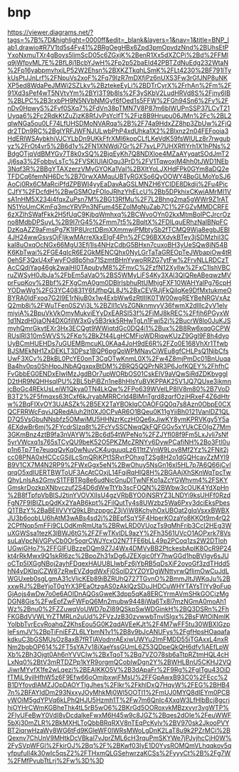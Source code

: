 # bnp
https://viewer.diagrams.net/?tags=%7B%7D&highlight=0000ff&edit=_blank&layers=1&nav=1&title=BNP_lab1.drawio#R7V1td5s4Fv41%2BRgOegHBx6Zpd3pmOpvdzNnd%2BUhsEtPYxoNxmuTXr4gBoys5limScD05c6ZGxjK%2BenR1Xx5dXZCPi%2Bd%2FFMlq9jWfpvML7E%2BfL8j1BcbYJwH%2Fp2p52baEId42PBTZdNuEdg232WtaN%2Fp16yabpmvhxjLP52W2Ehsn%2BXKZTkqhLSmK%2FLt4230%2BF791lTykUsPtJJnLrf%2FNpuVs2xoF%2Fq79lzR7mDXfjPz6nUXS3Fw3rGfJNP8uNKXP5ed8WdaPeJMWi2SZLkv%2BztekeEyLi%2BDTrCyrX%2FrhAn%2Fm%2F91Xd3sPef4wT5NVtvYm%2BYI3T9b8ls%2F3ySKbV2LudHRVd8S%2Fjny6IB%2BLPC%2B3rxbPH9N5NVbNMGyf6fOed1s5FFW%2FGh94Sn6%2Fv%2FnDv0HpwyS%2Fvf0SXq7%2FdVn38pTMN7V8P87m6bIWUPnSSP37LCvT21Uyqa6%2Fc2RdkKtZuZjzK8RfJvPsYclfT%2Fiz8B9Hrupu06JMn%2Fc%2BL2qlwNGa5ou0LF74LfUHSDMoNVARqa%2B%2F74a9HdxZZ8hp3ZbUw%2FjQdr2TDn9RC%2BgIYRFJWFNJULwbPhP4xdUhka1X2%2Blxnz2n04FEFooia3HdERlWSAybkhiVJCYLbDn9UKkFfrXMl6kopCLfLKeVdK59fsWlULz8r7rwgubyz%2FrOt4vr5%2B6d1y%2FN1XNWdj7Gr%2F7svLP7UHXRfIYrh1X1hPNs%2BdgOTjqVdBMYGv7T8k0xSQ%2BjqEyKh7Q8NDXloe4MZaAYyqatSOdJmT2Jj6sa3%2FobbvLsTc%2FVSKIUIAlOqu3PrD%2FV1TqwoxjM4hh0tJWD1NEb3Nqf3R%2BBgYTAXzerzVMyGYOKa1VaI%2BXItYoLJXHdFPk0GYm8aDQ2eTFDCq6femNH6Dc%2B70rwXAMquUBTyRGXSo6QyOOWY4BpGLMoYpSJ6AoCj0Rx6CMaRciPfdZPBWI4yyEaDavAaGSLMNZH6YCIDE8Dkdij%2Fu4PicCJfY%2FDcfdH%2BwGSMOzFOIoJRhzYhELcU%2Bb5DPkhixCKwiAMrMI1VsA1nHM5X234i4fqxZuPsn7M%2BG13RfMu%2F7L2Bhng2ma5gWWr9Z1rATN51YoUmCKmFq3mcYRVPn3NFum45EZoIMgNuZab7C1%2FGZvMMDCRFE6zXZlhSWafFkk2H5fUqC9KjbqWmhxq%2BCWvoOYn02kxMtmBoIPCJrcrOzno8MdbDPSuyL%2B9I7rG45%2Fmm7t5%2BqltX%2FDlLquERhzNaIBNpFCDzKqAZZ9aFmsPg7K1IP8UrctDBmXXmmwjPMbtySb2fTCMQ9Wja8egbJEBI4JH24wwGsvsOjFIjkwMArreXkxEIgF4Pn%2FC96BXXdykBTey3jSDMzhil3CkaI8uOxqOcNGx66MgU3Efj1Is4NHzCdbG5BHxn7cuxoBH3yUeSQw8jN54BK6KbTwai%2FGE4qIcR6E2GkMENCQhx0NyLGrTaTaGREOpTeJWbapiOw4tR0ehSF3QxU4xFwyFOd8p5hq71SzmtBHnYywoRRZG7ytFw%2FrvNLLRDCzTAcCQdjYag46gk2wajHI0TApubyM8%2FmvC%2FzfN12XylIw%2FxC1lshVBCruZWSyH0JbJa%2FbEm5aVaO%2BS5WMyLiFS4Ky3XAl3QlQReABeqwzMVprFupKov%2Bbf%2FXgCmA0gm0DBlrIsbhuRtUMhjgFXF10WAHYalPg76cpHYODwWg%2FG3YC40831Y6fJfhpQL8J%2BxCEVRJjFkQiIqKe9DfMxtukmeOBYRA0ldFxoq7G2I9E1rNjuB0x1w4ExbWw6zRtIIIK0TW00wgREYBeNRGVxAzQ2mb8i%2FWuTFen0S2Vj3L%2BZIl1cVsZGNknmvyV36fwmX2dlllc2yV1elvmiyiA%2BpuVkVkOmyMukviEYyDxEARSl53f%2FiMJ8kREC%2Ffjh6PGyxW1d1NzdH0jaON4DXGfilW3xGy5B3rkk5RHwTgLn1Fwi52j%2BucrW8lo0JuKJSmyhQmrGkvtEXr3Hx3ECQgt9WWiqtdGc0DQ4i1%2Bux%2B8Rw6xqqGCPWRUslRl310m5WVS%2FKp%2BkZf44LgHCMFioWDRiqwKUzZ9GgI9F8h4dyoUyBCmHUEHDs7uGUEMBmcuKL0KAa4JoH9dE6R%2FZo0E168VhXr1TfwbBJSMEkNH1ZxDEKLT3DPsz1BQP6pgQoWPMNavCiWEu8gfCHLPsQ1NjbCfsUwF3XCv%2BkBL0PcYE0onT3CqOTwKnmL0X%2Fw4Z8mjPmDc01BnUuqaBa4hv0ps0ShHpoJNbAQgxpxBtDM%2BRQ5QQPrNR3P6JofKQEY%2FhfhCFvGbbEG0ENDxEIwIMzJgdBOr7upWORbOS01CskEIV9aVQwSiRdZDKbvggID2tHR9NQHHsqIPU%2BL5bPiBZn1ne8hHIsYuBVKPPAK25V1JQ7QUxe3ikmnjcBoGc4REkUsLeiW1Qkya0TN4LkQw%2FPo639WVelLP8IV8m80%2B7VoDB3T2%2F5fmqxs63tCxf6kJryabMRRCrld4BlMnTgrd8zqrfOzjHRxeF4Z6dHtrw%2BqFIXvOY3UJASZk%2B5EX2TaYBOklqCOAOFGQ0q7s8Azn0ObpE0CXQCFRRWcFqviJQRedAIuh2lt0XJ0CPvAR6O1BQeu0K11gYiiBh0121VanlDZ1QLD7Q5VsGbuNNsbfz5OMwiMU5HHNzrKczH0Qe6xJiwKY8ymKPRVKgy5Y5a4EXdwBr6mj%2FYcdrSIzq8t%2FcYvSSCNwqQkFQFGGv5xYUkCEOIgZ7Mm3GKmBnz4ztB9fa3nVAYW%2Bc6d54tWPeNo%2FZJYfl08f9Fm5LxJvli7sNf5yrVWcxq1s765sTCyQU9beK52O5PKZMcZRNYv6DywPCafiNH%2Bo3Ftl0up1n6Tp7Te7euqqQvKq0wNuvCK4uguuqLz611ttZVnW9Lov8Mf2Yz%2FNit2jcc08PNA0xHCCcGSjILcSmQRjKPt1SRvrPOhxgT2Sg8H2o1dGQHcavZzMYl9B9V1CX7M4N2RP9%2FWxGgx5eN%2BwOhuy5NsGn16xI5HL7p7A6Q66jCvIqrqO5xdlUERTBWToUF3AcAtCOxjL14FqiRqHIQ8H%2BGAAjXhSKnWqTpcTwQhyLnlsAs2GmvS1TFBTRg8e6udNjcGnuDITwNFKp1aZcYGWhvm4%2FSKYGmskrDozkpXNbvczuf2S4D6dWwTtYb3scFOQN%2BWbw3cOUK4YdXpHn%2B8fTpfpVbBlSJ2tinYVOVXIIsU4gzVRbBYO0jNSRYZ3LNDYi9ksUHFf0RzdFgN7F9IBIZLpQdKx2YaAB6kpt%2FilQutTy4s8UWzbz5Wa6Pxy3dciEksPbesQ1TBzY%2BaBEIlVVYQ9kLBhzppgcZ3jViW8KchyhOxUBOat2glqVsxxBWBXJU3b6oobLU6hAtM3wABs4sd2j%2BEpfSqY5F4HperKOzaYo8KKOt9m4rQ22CPfNop5mFFi9CLOdKmRmUta%2BRwLRD0VUozTs9qMhFrib3CcI2HEg3WuXGWSsa1tezK3lBWJ6tG%2FZFwTKvlDL9azY%2Fh3561UVcO1AOPxrk78VssuLaVpcNjVGPvCb0Or5oqrCWJYcxO2N7TFE6bLL49p2PCoq1zs2W2DTlohUGwiGHo7%2FFGlFUBzzeDQm9Z7J4Wx4DMVvBB2PtckesbAplK8OcR9P24kt4rRkMwx9Q1skRl6zc%2BpoZh31xDg6JZEXgic0fY7hwGGd1hpBVIgy6sJUoCTp5IXGgNBoj2ayhFDqexHAUU8LIwbFz6jYbRB5qDsXiF2oyoGf3zdTHdd5hN4yDKIpiCZW87zRwEVZdgdWxFj0SoID2YZOYDgWNttyrwQfIimOwCuJdLWGUxeb0sgLgmA31cVljcKEb89iBZRUhQ727TGvnO%2BmmJItJWKqJu%2BxxwRJ%2BeYjoT0gYrX3PEaOtzgAS0zAklQzSDuJHDCuWHYTAYsTIYy9oFupGjAojs4wDw7o0e6AOIDnAQGsGweK3dpp5qKa8ERCYrmAVmSHkGOCjzMgDGN8Gis%2FwEpfZwFWFpQ6Mn2mubw9448iWa6Tx8l7mzNGmA0moAh1Wz%2Bnu0%2FZZuwqVoUWD7pZI89QSkpSwWDGinkH%2BQ3DSRn%2FhFKGBdVVWLYrZTMRLn2uUd%2FVzJzB30zvwwbTnvISlgx%2BsFWtOlNmIKYoIbbTvrEcvRoahqZ2KhsEou5G0K2qdAVEeKJt%2F4M7wFF5tu30WBXlGzpleFsmJV%2BpTiFniEFZL6LYbmN1v1%2B8v9bJcANUFys%2FgfHpsHOaqafakdkuC3bGSMUsOz8axB7fRTlAVodnrAExiwUWYu2ImFMDD55iTGAxxL4nxRNm2bgbOP614%2FT5sYA7v18iXaeYssGUmL6Z53QDpeQkQH6dfv1jAEfLpWXb%2Bh3Ojgt0Ah6nYVVCIw%2BxTqoT%2Bq7VZO78sb6aTtpRZtmHQL4cHLxNq0%2BtV3mRTDZPp1kYR9orgmQCobIwDgn2Y%2BWHLBnU5CKHJ2VQJiwrMYvfX1fe2wLqezi%2BEAIKKO5V%2B3dApaFr%2F9Rg%2FglTgu43OiDfTMjL9yilHfhW5z6F9Efw66oOmjbxwjFMsU%2FFGpAwxB93C0%2FEcc%2B1DYfovdlAMZJOpDAOYTlgJhes%2Flkr%2FkhlDxQ7HqyW%2FEG%2BHB47n%2BFAYIdDm293NxxyJOyMhkMj0Wl5OOTI1%2FmUJ0MYQ8dIEYm0PCByWOiM5gdYPVq6kLPhQHJU5Hzmh1T%2Fw7m6QnIc4XxqW3LfHlbBcj8gcrjhjOYHrCWmKGBheThk4tL5rB5wO6%2BKrGd5OORoxvkMBzxvyr3vgWTP%2FIyUFeBwY0VdI8vDcdalkeFwxM6H45w9c8JGZ%2Bqes2dOIe%2FeuWWF5bXj30mZLR%2BkMXHLToQbbBRqRXV8nTEqPcKylv%2BV970sk2JkooPVYBT2iqrwHzaWy8WG6tFd9KGleWF0IWRsMWoLgDnK2LaT8u9k2PZrMCi%2BQexnv7ChUnV9MHtkDcVBkal7vJprZML6cH3rquPmSKYWe7jPJvjhcCjH0W%2FySVpWFGl%2FkirOJ%2Bq%2F%2BKwf03IyE1D0YysROMQmVLhqqkov5qyfpufuIl4k30wIc5qsZ2%2FTHxmQLGSehwrzaKCSs%2FyyyCt%2B%2Fg7W%2FMfPvubTtLrj%2Fw%3D%3D
